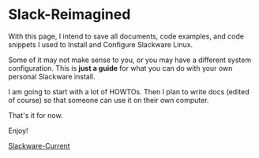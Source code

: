 # Slack-Reimagined
With this page, I intend to save all documents, code examples, and code snippets I used to Install and Configure Slackware Linux. 

Some of it may not make sense to you, or you may have a different system configuration. This is <b>just a guide</b> for what you can do with your own personal Slackware install.

I am going to start with a lot of HOWTOs. Then I plan to write docs (edited of course) so that someone can use it on their own computer. 

That's it for now. 

Enjoy!

[Slackware-Current](https://flyingpreacher.github.io/Slack-Reimagined/Slackware-Current/)
